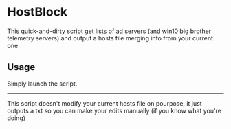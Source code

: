HostBlock
=========
This quick-and-dirty script get lists of ad servers (and win10 big brother telemetry servers) and output a hosts file merging info from your current one

Usage
-----
Simply launch the script.

---
This script doesn't modify your current hosts file on pourpose, it just outputs a txt so you can make your edits manually (if you know what you're doing)